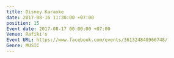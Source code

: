 ```yaml
---
title: Disney Karaoke
date: 2017-08-16 11:30:00 +07:00
position: 15
Event date: 2017-08-17 00:00:00 +07:00
Venue: Rafiki's
Event URL: https://www.facebook.com/events/361324840966748/
Genre: MUSIC
---
```


